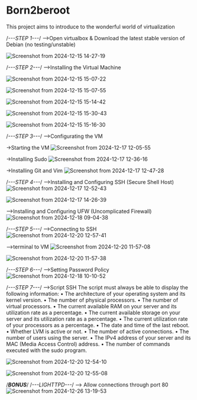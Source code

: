 # Born2beroot
This project aims to introduce to the wonderful world of virtualization

/*---STEP 1---*/
-->Open virtualbox & Download the latest stable version of Debian (no testing/unstable)

![Screenshot from 2024-12-15 14-27-19](https://github.com/user-attachments/assets/2ffcbf7f-9c8c-4c0c-82c5-0f7dee1a1898)



/*---STEP 2---*/
-->Installing the Virtual Machine

![Screenshot from 2024-12-15 15-07-22](https://github.com/user-attachments/assets/6a8e32c6-4eaf-4abf-b49c-47165a25ca76)


![Screenshot from 2024-12-15 15-07-55](https://github.com/user-attachments/assets/2d515040-f7bb-48f3-8b2c-41a95d6952eb)


![Screenshot from 2024-12-15 15-14-42](https://github.com/user-attachments/assets/94e08eaf-7788-4791-966c-12e1f6f81b45)


![Screenshot from 2024-12-15 15-30-43](https://github.com/user-attachments/assets/97c70453-3804-4f15-9fa7-cbbd0cecbcee)



![Screenshot from 2024-12-15 15-16-30](https://github.com/user-attachments/assets/28d655ad-4182-4a0f-8f31-5dcb416fcc9c)



/*---STEP 3---*/
-->Configurating the VM

->Starting the VM
![Screenshot from 2024-12-17 12-05-55](https://github.com/user-attachments/assets/632c9b45-4514-46e2-9d99-18cd9b0b5cde)
   
->Installing Sudo
![Screenshot from 2024-12-17 12-36-16](https://github.com/user-attachments/assets/3d7cb509-7639-4fbc-a038-afac7ab4c356)

->Installing Git and Vim
![Screenshot from 2024-12-17 12-47-28](https://github.com/user-attachments/assets/dd1b646b-14b4-48b2-8034-413a49e5f4aa)



/*---STEP 4---*/
-->Installing and Configuring SSH (Secure Shell Host)
![Screenshot from 2024-12-17 12-52-43](https://github.com/user-attachments/assets/a2a0d77f-df55-4161-9a17-1d7755549eb3)

![Screenshot from 2024-12-17 14-26-39](https://github.com/user-attachments/assets/7dcdb4a4-23a3-4341-a707-6b4c6d4d7e41)

-->Installing and Configuring UFW (Uncomplicated Firewall)
![Screenshot from 2024-12-18 09-04-38](https://github.com/user-attachments/assets/70a4ed66-7338-4550-851c-d84db8e2ac5f)

/*---STEP 5---*/
-->Connecting to SSH
![Screenshot from 2024-12-20 12-57-41](https://github.com/user-attachments/assets/8671071c-ada8-4c7b-af38-875b9bcc53da)


-->terminal to VM
![Screenshot from 2024-12-20 11-57-08](https://github.com/user-attachments/assets/2b088dd4-78fc-441d-96a3-faa209b44af1)

![Screenshot from 2024-12-20 11-57-38](https://github.com/user-attachments/assets/330ba4c1-184c-4407-8c49-17fcae2944be)



/*---STEP 6---*/
-->Setting Password Policy
![Screenshot from 2024-12-18 10-10-52](https://github.com/user-attachments/assets/88de62c1-4705-44f3-badd-4777bbcf6f71)



/*---STEP 7---*/
-->Script SSH
The script must always be able to display the following information:
• The architecture of your operating system and its kernel version.
• The number of physical processors.
• The number of virtual processors.
• The current available RAM on your server and its utilization rate as a percentage.
• The current available storage on your server and its utilization rate as a percentage.
• The current utilization rate of your processors as a percentage.
• The date and time of the last reboot.
• Whether LVM is active or not.
• The number of active connections.
• The number of users using the server.
• The IPv4 address of your server and its MAC (Media Access Control) address.
• The number of commands executed with the sudo program.

![Screenshot from 2024-12-20 12-54-10](https://github.com/user-attachments/assets/77fe8e06-513c-4fd2-82a2-6a7f13eb855e)

![Screenshot from 2024-12-20 12-55-08](https://github.com/user-attachments/assets/67c18b00-9af5-485b-904f-a6f446298c6b)






/*************************************BONUS*************************************/
/*---LIGHTTPD---*/
--> Allow connections through port 80
![Screenshot from 2024-12-26 13-19-53](https://github.com/user-attachments/assets/e5252c39-4d58-4705-a53e-78de872174ac)







